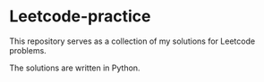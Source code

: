 # Leetcode-practice

This repository serves as a collection of my solutions for Leetcode problems.

The solutions are written in Python.

